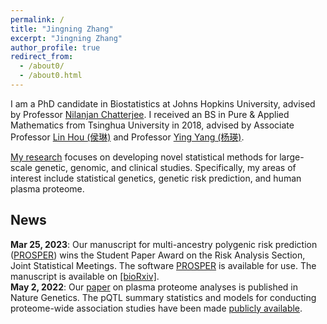 ```yaml
---
permalink: /
title: "Jingning Zhang"
excerpt: "Jingning Zhang"
author_profile: true
redirect_from: 
  - /about0/
  - /about0.html
---
```


I am a PhD candidate in Biostatistics at Johns Hopkins University, advised by Professor [Nilanjan Chatterjee](https://nilanjanchatterjee.org/). I received an BS in Pure & Applied Mathematics from Tsinghua University in 2018, advised by Associate Professor [Lin Hou (侯琳)](http://www.stat.tsinghua.edu.cn/en/teambuilder/faculty/lin-hou/) and Professor [Ying Yang (杨瑛)](https://www.math.tsinghua.edu.cn/info/1125/1624.htm).

[My research](https://scholar.google.com/citations?user=zsE5MgMAAAAJ&hl=en&oi=ao) focuses on developing novel statistical methods for large-scale genetic, genomic, and clinical studies. Specifically, my areas of interest include statistical genetics, genetic risk prediction, and human plasma proteome.


News
------
**Mar 25, 2023**: Our manuscript for multi-ancestry polygenic risk prediction ([PROSPER](https://github.com/Jingning-Zhang/PROSPER)) wins the Student Paper Award on the Risk Analysis Section, Joint Statistical Meetings. The software [PROSPER](https://github.com/Jingning-Zhang/PROSPER) is available for use. The manuscript is available on [\[bioRxiv\]](https://www.biorxiv.org/content/10.1101/2023.03.15.532652v1.abstract).      
**May 2, 2022**:  Our [paper](https://www.nature.com/articles/s41588-022-01051-w) on plasma proteome analyses is published in Nature Genetics. The pQTL summary statistics and models for conducting proteome-wide association studies have been made [publicly available](http://nilanjanchatterjeelab.org/pwas).


